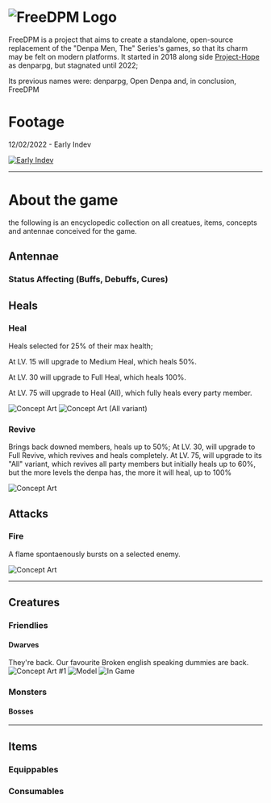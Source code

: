 # ![FreeDPM Logo](logo.png "FreeDPM")

FreeDPM is a project that aims to create a standalone, open-source replacement of the "Denpa Men, The" Series's games, so that its charm may be felt on modern platforms. It started in 2018 along side [Project-Hope](https://envyniv.github.io/Project-Hope) as denparpg, but stagnated until 2022;

Its previous names were: denparpg, Open Denpa and, in conclusion, FreeDPM

# Footage

12/02/2022 - Early Indev

[![Early Indev](http://img.youtube.com/vi/2yaVttZoP04/0.jpg)](https://www.youtube.com/watch?v=2yaVttZoP04 "Early Indev")

--------------------------------------------------------------------------------

# About the game

the following is an encyclopedic collection on all creatues, items, concepts and antennae conceived for the game.

## Antennae

### Status Affecting (Buffs, Debuffs, Cures)

## Heals

### Heal

Heals selected for 25% of their max health;

At LV. 15 will upgrade to Medium Heal, which heals 50%.

At LV. 30 will upgrade to Full Heal, which heals 100%.

At LV. 75 will upgrade to Heal (All), which fully heals every party member.

![Concept Art](readme-media/antennae/heal/single.png) ![Concept Art (All variant)](readme-media/antennae/heal/all.png)

### Revive

Brings back downed members, heals up to 50%; At LV. 30, will upgrade to Full Revive, which revives and heals completely. At LV. 75, will upgrade to its "All" variant, which revives all party members but initially heals up to 60%, but the more levels the denpa has, the more it will heal, up to 100%

![Concept Art](readme-media/antennae/revival/rev.jpg)

## Attacks

### Fire

A flame spontaenously bursts on a selected enemy.

![Concept Art](readme-media/antennae/fire/single.png)

--------------------------------------------------------------------------------

## Creatures

### Friendlies

#### Dwarves

They're back. Our favourite Broken english speaking dummies are back. ![Concept Art #1](readme-media/creatures/friendly/dwarf/IMG_20220212_160259.jpg) ![Model]() ![In Game]()

### Monsters

#### Bosses

--------------------------------------------------------------------------------

## Items

### Equippables

### Consumables
